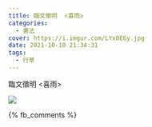 ```yaml
---
title: 臨文徵明  <喜雨>
categories:
  - 書法
cover: https://i.imgur.com/LYx0E6y.jpg
date: 2021-10-10 21:34:31
tags:
  - 行草
---
```


臨文徵明  <喜雨>

![](https://i.imgur.com/LYx0E6y.jpg)

{% fb_comments %}
